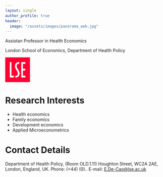 ```yaml
---
layout: single
author_profile: true
header:
  image: "/assets/images/panorama_web.jpg"
---
```


Assistan Professor in Health Economics

London School of Economics, Department of Health Policy

<img src="assets/images/LSElogo.png" alt="LSE" style="width: 80px;"/>

# Research Interests
* Health economics 
* Family economics
* Development economics
* Applied Microeconometrics 


# Contact Details
Department of Health Policy, (Room OLD.1.11)
Houghton Street, WC2A 2AE, London, England, UK.
Phone: (+44) (0)..
E-mail: E.De-Cao@lse.ac.uk





